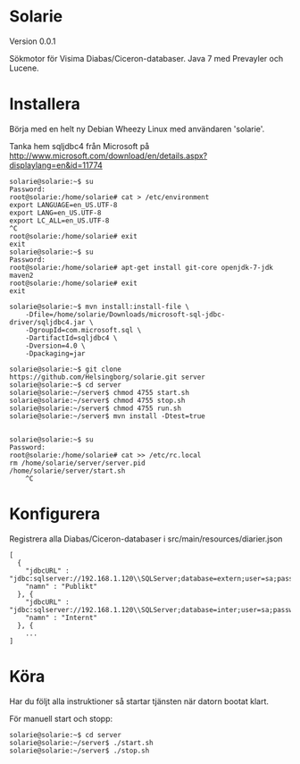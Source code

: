 
Solarie
=======

Version 0.0.1

Sökmotor för Visima Diabas/Ciceron-databaser.
Java 7 med Prevayler och Lucene.


Installera
==========

Börja med en helt ny Debian Wheezy Linux med användaren 'solarie'.

Tanka hem sqljdbc4 från Microsoft på http://www.microsoft.com/download/en/details.aspx?displaylang=en&id=11774


    solarie@solarie:~$ su
    Password:
    root@solarie:/home/solarie# cat > /etc/environment
    export LANGUAGE=en_US.UTF-8
    export LANG=en_US.UTF-8
    export LC_ALL=en_US.UTF-8
    ^C
    root@solarie:/home/solarie# exit
    exit
    solarie@solarie:~$ su
    Password:
    root@solarie:/home/solarie# apt-get install git-core openjdk-7-jdk maven2
    root@solarie:/home/solarie# exit
    exit
    
    solarie@solarie:~$ mvn install:install-file \
        -Dfile=/home/solarie/Downloads/microsoft-sql-jdbc-driver/sqljdbc4.jar \
        -DgroupId=com.microsoft.sql \
        -DartifactId=sqljdbc4 \
        -Dversion=4.0 \
        -Dpackaging=jar

    solarie@solarie:~$ git clone https://github.com/Helsingborg/solarie.git server
    solarie@solarie:~$ cd server
    solarie@solarie:~/server$ chmod 4755 start.sh
    solarie@solarie:~/server$ chmod 4755 stop.sh
    solarie@solarie:~/server$ chmod 4755 run.sh
    solarie@solarie:~/server$ mvn install -Dtest=true


    solarie@solarie:~$ su
    Password:
    root@solarie:/home/solarie# cat >> /etc/rc.local
    rm /home/solarie/server/server.pid
    /home/solarie/server/start.sh
        ^C


Konfigurera
===========

Registrera alla Diabas/Ciceron-databaser i src/main/resources/diarier.json

    
    [
      {
        "jdbcURL" : "jdbc:sqlserver://192.168.1.120\\SQLServer;database=extern;user=sa;password=sa",
        "namn" : "Publikt"
      }, {
        "jdbcURL" : "jdbc:sqlserver://192.168.1.120\\SQLServer;database=inter;user=sa;password=sa",
        "namn" : "Internt"
      }, {
        ...
    ]


Köra
====

Har du följt alla instruktioner så startar tjänsten när datorn bootat klart.

För manuell start och stopp:

    solarie@solarie:~$ cd server
    solarie@solarie:~/server$ ./start.sh
    solarie@solarie:~/server$ ./stop.sh



